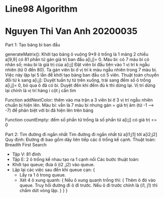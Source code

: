 # Line98 Algorithm
# Nguyen Thi Van Anh 20200035

Part 1: Tạo bảng bi ban đầu 

generateMatrix(): Khởi tạo bảng ô vuông 9*9 ô trống là 1 mảng 2 chiều a[9,9] có 81 phần tử gán giá trị ban đầu a[i,j]= 0. 
Màu bi: có 7 màu bi có nhãn số; màu bi là giá trị của a[i;j]
Đặt viên bi đầu tiên vào 1 vị trí k ngẫu nhiên (từ 0 đến 80). Ta gán viên bi ở vị trí k màu ngẫu nhiên trong 7 màu bi. Việc này lặp lại 5 lần để khởi tạo bảng ban đầu có 5 viên.
Thuật toán chuyển đổi từ k sang a[i,j]: Duyệt tuần tự từ trên xuống, trái sang đếm số ô trống a[i,j]= 0, bỏ qua ô đã có bi. Duyệt đến khi đếm đủ k thì dừng lại. Vị trí dừng lại chính là vị trí hàng i cột j cần tìm

Function addNextColor: thêm vào ma trận a 3 viên bi ở 3 vị trí ngẫu nhiên chuẩn bị hiện lên. 
Màu bi: vẫn là 7 màu bi nhưng gán = giá trị âm (từ -1 --> -7) để phân biệt với bi đã hiện lên trên bảng

Function countEmpty: đếm số phần tử trống là số phần tử a[i;j] có giá trị <= 0 

Part 2: Tìm đường đi ngắn nhất 
Tìm đường đi ngắn nhất từ a[i1;j1] tới a[i2;j2]
Quy định: Đường đi bao gồm dãy liên tiếp các ô trống kề cạnh.
Thuật toán: Breadth First Search 
- Tập V: 81 đỉnh 
- Tập E: 2 ô trống kề nhau tạo ra 1 cạnh nối 
Các bước thuật toán:
- Khởi tạo queue; đưa ô (i2 ,j2) vào queue.
- Lặp lại các việc sau đến khi queue cạn:
{
    + Lấy ra 1 ô trong queue.
    + Xét 4 ô xung quanh:
    {
        Nếu ô xung quanh trống thì:
        {
            Thêm ô đó vào queue.
            Truy hồi đường đi ô đi trước.
            Nếu ô đi trước chính là (i1, j1) thì chấm dứt vòng lặp.
        }
    }
}
